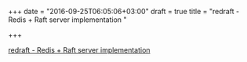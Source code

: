 +++
date = "2016-09-25T06:05:06+03:00"
draft = true
title = "redraft - Redis + Raft server implementation "

+++

<p><a href="https://t.co/YtWEmW2jun">redraft - Redis + Raft server implementation </a></p>
